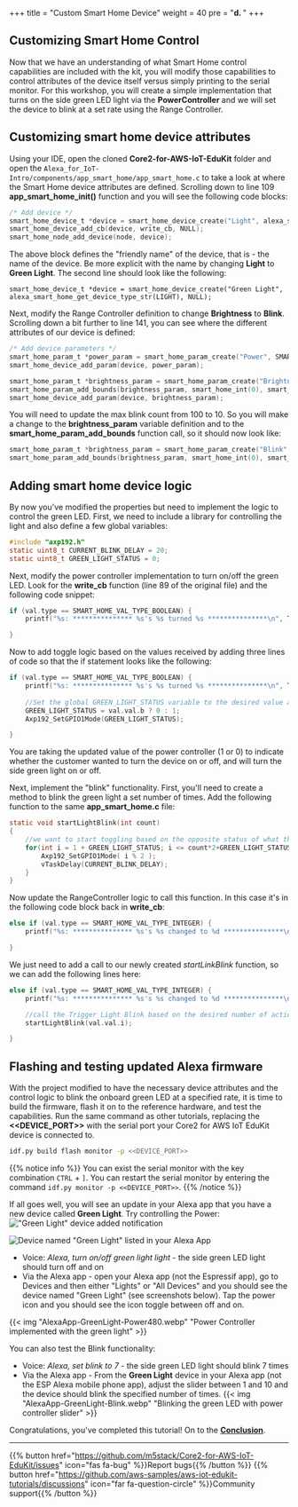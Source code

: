 +++
title = "Custom Smart Home Device"
weight = 40
pre = "<b>d. </b>"
+++

## Customizing Smart Home Control

Now that we have an understanding of what Smart Home control capabilities are included with the kit, you will modify those capabilities to control attributes of the device itself versus simply printing to the serial monitor. For this workshop, you will create a simple implementation that turns on the side green LED light via the **PowerController** and we will set the device to blink at a set rate using the Range Controller.

## Customizing smart home device attributes
Using your IDE, open the cloned **Core2-for-AWS-IoT-EduKit** folder and open the `Alexa_for_IoT-Intro/components/app_smart_home/app_smart_home.c` to take a look at where the Smart Home device attributes are defined. Scrolling down to line 109 **app_smart_home_init()** function and you will see the following code blocks:
```c
/* Add device */
smart_home_device_t *device = smart_home_device_create("Light", alexa_smart_home_get_device_type_str(LIGHT), NULL);
smart_home_device_add_cb(device, write_cb, NULL);
smart_home_node_add_device(node, device);
```
The above block defines the "friendly name" of the device, that is - the name of the device. Be more explicit with the name by changing **Light** to **Green Light**. The second line should look like the following:

`smart_home_device_t *device = smart_home_device_create("Green Light", alexa_smart_home_get_device_type_str(LIGHT), NULL);`

Next, modify the Range Controller definition to change **Brightness** to **Blink**. Scrolling down a bit further to line 141, you can see where the different attributes of our device is defined:
```c
/* Add device parameters */
smart_home_param_t *power_param = smart_home_param_create("Power", SMART_HOME_PARAM_POWER, smart_home_bool(true), SMART_HOME_PROP_FLAG_READ | SMART_HOME_PROP_FLAG_WRITE | SMART_HOME_PROP_FLAG_PERSIST);
smart_home_device_add_param(device, power_param);

smart_home_param_t *brightness_param = smart_home_param_create("Brightness", SMART_HOME_PARAM_RANGE, smart_home_int(100), SMART_HOME_PROP_FLAG_READ | SMART_HOME_PROP_FLAG_WRITE | SMART_HOME_PROP_FLAG_PERSIST);
smart_home_param_add_bounds(brightness_param, smart_home_int(0), smart_home_int(100), smart_home_int(1));
smart_home_device_add_param(device, brightness_param);
```

You will need to update the max blink count from 100 to 10. So you will make a change to the **brightness_param** variable definition and to the **smart_home_param_add_bounds** function call, so it should now look like:
```c
smart_home_param_t *brightness_param = smart_home_param_create("Blink", SMART_HOME_PARAM_RANGE, smart_home_int(10), SMART_HOME_PROP_FLAG_READ | SMART_HOME_PROP_FLAG_WRITE | SMART_HOME_PROP_FLAG_PERSIST);
smart_home_param_add_bounds(brightness_param, smart_home_int(0), smart_home_int(10), smart_home_int(1));
```

## Adding smart home device logic
By now you've modified the properties but need to implement the logic to control the green LED. First, we need to include a library for controlling the light and also define a few global variables:
```c
#include "axp192.h"
static uint8_t CURRENT_BLINK_DELAY = 20;
static uint8_t GREEN_LIGHT_STATUS = 0;
```

Next, modify the power controller implementation to turn on/off the green LED. Look for the **write_cb** function (line 89 of the original file) and the following code snippet:
```c
if (val.type == SMART_HOME_VAL_TYPE_BOOLEAN) {
    printf("%s: *************** %s's %s turned %s ***************\n", TAG, device_name, param_name, val.val.b ? "ON" : "OFF");

}
```

Now to add toggle logic based on the values received by adding three lines of code so that the if statement looks like the following:
```c
if (val.type == SMART_HOME_VAL_TYPE_BOOLEAN) {
    printf("%s: *************** %s's %s turned %s ***************\n", TAG, device_name, param_name, val.val.b ? "ON" : "OFF");
    
    //Set the global GREEN_LIGHT_STATUS variable to the desired value and set the GPIO1 value the right setting (on/off)
    GREEN_LIGHT_STATUS = val.val.b ? 0 : 1;
    Axp192_SetGPIO1Mode(GREEN_LIGHT_STATUS);

}
```

You are taking the updated value of the power controller (1 or 0) to indicate whether the customer wanted to turn the device on or off, and will turn the side green light on or off.

Next, implement the "blink" functionality. First, you'll need to create a method to blink the green light a set number of times. Add the following function to the same **app_smart_home.c** file:
```c
static void startLightBlink(int count)
{    
    //we want to start toggling based on the opposite status of what the light currently is
    for(int i = 1 + GREEN_LIGHT_STATUS; i <= count*2+GREEN_LIGHT_STATUS ; i++) {               
        Axp192_SetGPIO1Mode( i % 2 );
        vTaskDelay(CURRENT_BLINK_DELAY);
    }
}
```

Now update the RangeController logic to call this function. In this case it's in the following code block back in **write_cb**:
```c
else if (val.type == SMART_HOME_VAL_TYPE_INTEGER) {
    printf("%s: *************** %s's %s changed to %d ***************\n", TAG, device_name, param_name, val.val.i);

}
```
We just need to add a call to our newly created *startLinkBlink* function, so we can add the following lines here:
```c
else if (val.type == SMART_HOME_VAL_TYPE_INTEGER) {
    printf("%s: *************** %s's %s changed to %d ***************\n", TAG, device_name, param_name, val.val.i);

    //call the Trigger Light Blink based on the desired number of actions
    startLightBlink(val.val.i);        

}
```

## Flashing and testing updated Alexa firmware
With the project modified to have the necessary device attributes and the control logic to blink the onboard green LED at a specified rate, it is time to build the firmware, flash it on to the reference hardware, and test the capabilities. Run the same command as other tutorials, replacing the **<<DEVICE_PORT>>** with the serial port your Core2 for AWS IoT EduKit device is connected to.
```bash
idf.py build flash monitor -p <<DEVICE_PORT>>
```
{{% notice info %}}
You can exist the serial monitor with the key combination `CTRL` + `]`. You can restart the serial monitor by entering the command `idf.py monitor -p <<DEVICE_PORT>>`.
{{% /notice %}}

If all goes well, you will see an update in your Alexa app that you have a new device called **Green Light**. Try controlling the Power:
!["Green Light" device added notification](custom-smart-home-device/AlexaApp-GreenLightFound.jpg?height=500px&classes=shadow)

![Device named "Green Light" listed in your Alexa App](custom-smart-home-device/AlexaApp-GreenLight.png?height=500px&classes=shadow)

* Voice: _Alexa, turn on/off green light light_ - the side green LED light should turn off and on
* Via the Alexa app - open your Alexa app (not the Espressif app), go to Devices and then either "Lights" or "All Devices" and you should see the device named "Green Light" (see screenshots below). Tap the power icon and you should see the icon toggle between off and on. 

{{< img "AlexaApp-GreenLight-Power480.webp" "Power Controller implemented with the green light" >}}

You can also test the Blink functionality:

* Voice: _Alexa, set blink to 7_ - the side green LED light should blink 7 times
* Via the Alexa app - From the **Green Light** device in your Alexa app (not the ESP Alexa mobile phone app), adjust the slider between 1 and 10 and the device should blink the specified number of times.
{{< img "AlexaApp-GreenLight-Blink.webp" "Blinking the green LED with power controller slider" >}}

Congratulations, you've completed this tutorial! On to the [**Conclusion**](/en/intro-to-alexa-for-iot/conclusion.html).

---
{{% button href="https://github.com/m5stack/Core2-for-AWS-IoT-EduKit/issues" icon="fas fa-bug" %}}Report bugs{{% /button %}} {{% button href="https://github.com/aws-samples/aws-iot-edukit-tutorials/discussions" icon="far fa-question-circle" %}}Community support{{% /button %}}